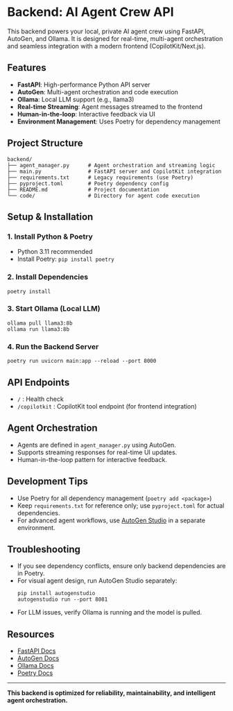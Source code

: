 # Backend: AI Agent Crew API

This backend powers your local, private AI agent crew using FastAPI, AutoGen, and Ollama. It is designed for real-time, multi-agent orchestration and seamless integration with a modern frontend (CopilotKit/Next.js).

## Features
- **FastAPI**: High-performance Python API server
- **AutoGen**: Multi-agent orchestration and code execution
- **Ollama**: Local LLM support (e.g., llama3)
- **Real-time Streaming**: Agent messages streamed to the frontend
- **Human-in-the-loop**: Interactive feedback via UI
- **Environment Management**: Uses Poetry for dependency management

## Project Structure
```
backend/
├── agent_manager.py      # Agent orchestration and streaming logic
├── main.py               # FastAPI server and CopilotKit integration
├── requirements.txt      # Legacy requirements (use Poetry)
├── pyproject.toml        # Poetry dependency config
├── README.md             # Project documentation
└── code/                 # Directory for agent code execution
```

## Setup & Installation

### 1. Install Python & Poetry
- Python 3.11 recommended
- Install Poetry: `pip install poetry`

### 2. Install Dependencies
```
poetry install
```

### 3. Start Ollama (Local LLM)
```
ollama pull llama3:8b
ollama run llama3:8b
```

### 4. Run the Backend Server
```
poetry run uvicorn main:app --reload --port 8000
```

## API Endpoints
- `/` : Health check
- `/copilotkit` : CopilotKit tool endpoint (for frontend integration)

## Agent Orchestration
- Agents are defined in `agent_manager.py` using AutoGen.
- Supports streaming responses for real-time UI updates.
- Human-in-the-loop pattern for interactive feedback.

## Development Tips
- Use Poetry for all dependency management (`poetry add <package>`)
- Keep `requirements.txt` for reference only; use `pyproject.toml` for actual dependencies.
- For advanced agent workflows, use [AutoGen Studio](https://github.com/microsoft/autogen-studio) in a separate environment.

## Troubleshooting
- If you see dependency conflicts, ensure only backend dependencies are in Poetry.
- For visual agent design, run AutoGen Studio separately:
  ```
  pip install autogenstudio
  autogenstudio run --port 8081
  ```
- For LLM issues, verify Ollama is running and the model is pulled.

## Resources
- [FastAPI Docs](https://fastapi.tiangolo.com/)
- [AutoGen Docs](https://microsoft.github.io/autogen/)
- [Ollama Docs](https://ollama.com/)
- [Poetry Docs](https://python-poetry.org/docs/)

---

**This backend is optimized for reliability, maintainability, and intelligent agent orchestration.**
